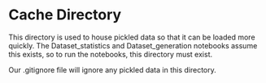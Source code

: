 # Cache Directory

This directory is used to house pickled data so that it can be loaded more quickly. The Dataset_statistics and Dataset_generation notebooks assume this exists, so to run the notebooks, this directory must exist.

Our .gitignore file will ignore any pickled data in this directory.